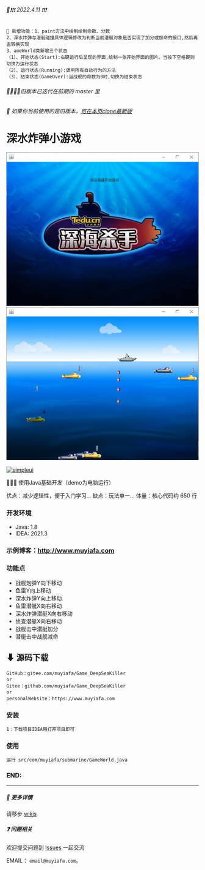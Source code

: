 ###### 📢❗❗❗ 2022.4.11 ❗❗❗
```text
📢 新增功能：1、paint方法中绘制绘制命数、分数
2、深水炸弹与潜艇碰撞具体逻辑修改为判断当前潜艇对象是否实现了加分或加命的接口,然后再去转换实现
3、ameWorld类新增三个状态
（1）、开始状态(Start):右键运行后呈现的界面,绘制一张开始界面的图片。当按下空格键则切换为运行状态
（2）、运行状态(Running):调用所有自动行为的方法
（3）、结束状态(GameOver):当战舰的命数为0时,切换为结束状态
``` 
###### 👨‍💻👩‍💻旧版本已迭代在前期的 master 里
###### 👀 如果你当前使用的是旧版本，[可在本页clone最新版](https://gitee.com/muyiafa/Game_DeepSeaKiller)

# 深水炸弹小游戏
![img_1.png](img_1.png)
![img.png](img.png)

[//]: # ([![python3]&#40;https://img.shields.io/badge/Python-3.9-red.svg&#41;]&#40;https://www.python.org/downloads&#41;)
[//]: # ([![Django3.2]&#40;https://img.shields.io/badge/Django-3.2.4-green.svg&#41;]&#40;https://docs.djangoproject.com/zh-hans/3.2&#41;)
[![simpleui](https://img.shields.io/badge/developing%20with-Simpleui-2077ff.svg)](https://github.com/newpanjing/simpleui)

🙈🙈🙈 使用Java基础开发（demo为电脑运行）

优点：减少逻辑性，便于入门学习...
缺点：玩法单一...
体量：核心代码约 650 行

### 开发环境
* Java: 1.8
* IDEA: 2021.3

### 示例博客：http://www.muyiafa.com

### 功能点
* 战舰炮弹Y向下移动
* 鱼雷Y向上移动
* 深水炸弹Y向上移动
* 鱼雷潜艇X向右移动
* 深水炸弹潜艇X向右移动
* 侦查潜艇X向右移动
* 战舰击中潜艇加分
* 潜艇击中战舰减命


## ⬇ 源码下载
```
GitHub：gitee.com/muyiafa/Game_DeepSeaKiller
or
Gitee：github.com/muyiafa/Game_DeepSeaKiller
or
personalWebsite：https://www.muyiafa.com
```

### 安装
```
1：下载项目IDEA用打开项目即可
```

### 使用
```
运行 src/com/muyiafa/submarine/GameWorld.java
```
### END:

---
##### 🙏 更多详情
请移步 [wikis](https://gitee.com/muyiafa/Game_DeepSeaKiller/wikis) 

##### ❓ 问题相关
欢迎提交问题到 [Issues](https://gitee.com/muyiafa/Game_DeepSeaKiller/issues) 一起交流

EMAIL： `email@muyiafa.com`。
